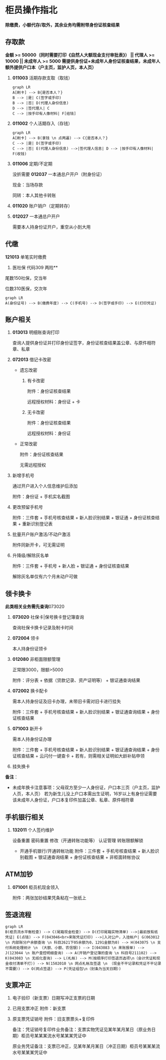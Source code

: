 # 柜员操作指北

**除缴费，小额代存/取外，其余业务均需附带身份证核查结果**

## 存取款

**金额 >= 50000（同时需要打印《自然人大额现金支付审批表》） || 代理人 >= 10000 || 未成年人 >= 5000 需提供身份证+未成年人身份证核查结果，未成年人额外提供户口本（户主页，监护人页，本人页）**

1. **011003** 活期存款支取（取钱）

   ``` mermaid
   graph LR
   A[刷卡] --> B{是否本人？}
   B --> |是| C(签字或手印)
   B --> |否| D(代理人身份信息)
   D --> |签代理人| C
   C --> |按手印有人像材料| F[给钱]
   ```

2. **011002** 个人活期存入（存钱）

   ``` mermaid
   graph LR
   A[刷卡] --> B(拿钱 \n 点两遍) --> C{是否本人？}
   C --> |是| D(签字或手印)
   C --> |否| E(代理人身份信息) -->|签代理人信息| D --> |按手印有人像材料| F(收钱)
   ```

   

3. **011006** 定期/不定期

   没折需要 **012037** 一本通总户开户（附身份证）

   现金：当场存款

   同转：本人其他卡转账

4. **011020** 账户销户（定期转存）

5. **012027** 一本通总户开户

   需要本人持身份证开户，重空从小到大用

##  代缴

**121013** 单笔实时缴费

1.  医社保 代码309 两险**

   尾数150社保，交当年

   位数310医保，交次年

   ``` mermaid
   graph LR
   A(身份证号) --> B(缴费年度) --> C(手机号) --> D(签字或手印) --> E(打印凭证)
   ```


## 账户相关

1. **013013** 明细账查询打印

   查询人提供身份证并打印身份证签字，身份证核查结果盖公章、与原件相符章、私章

2. **072013** 借记卡改密

   * 遗忘改密

     1. 有卡改密

        附件：身份证核查结果

        远程授权材料：身份证 + 卡

     2. 无卡改密

        附件：身份证核查结果

        远程授权材料：身份证

   * 正常改密

     附件：身份证核查结果

     无需远程授权

3. 新增手机号

   通过开户进入个人信息维护后添加

   附件：身份证 + 手机实名截图

4. 更改预留手机号

   附件：三件套 + 手机号核查结果 + 新人脸识别结果 + 银证通 + 身份证核查结果 + 重新识别登记表

5. 批量开户账户激活/不动户激活

   附件同新开卡，可无需证明

6. 升降级/解除灰名单

   附件：三件套 + 手机号 + 新人脸 + 银证通 + 身份证核查结果

   解除灰名单仅有六个月未动户可做

## 领卡换卡

**此类相关业务需先查询**073020

1. **073020** 社保卡|保号换卡登记簿查询

   查询社保卡换卡记录及制卡时间

2. **072004** 领卡

   本人持身份证领卡

3. **012080** 非柜面限额管理

   正常限3000，限额>5000

   附件：评分表 + 依据（贷款记录、资产证明等） + 银证通查询结果

4. **072002** 换卡配卡

   需本人持身份证及旧卡办理，未带旧卡需对旧卡进行挂失

   附件：三件套 + 手机号核查结果 + 新人脸识别结果 + 银证通查询结果 + 身份证核查结果

5. **071003** 新开卡

   需本人持身份证办理

   附件：三件套 + 手机号核查结果 + 新人脸识别结果 + 银证通查询结果 + 身份证核查结果 + 云闪付一键查卡 + 若有，则需相关证明如大龄补贴申领

6. 挂失换卡

**备注**： 

- 未成年换卡注意事项：父母双方至少一人身份证，户口本三页（户主页，监护人页，本人页） 若为新生儿没上户口本需出生证明，16岁以上有身份证需要该未成年人身份证，户口本复印件加盖公章、私章、原件相符章

## 手机银行相关

1. **132011** 个人签约维护

   设备重置 密码重置 修改（开通转账功能等） 认证管理 转账限额解锁
   
   - 开通手机银行/开通转帐功能 附件：三件套 + 手机号核查结果 + 新人脸识别截图 + 银证通查询结果 + 身份证核查结果 + 非柜面转帐协议

## ATM加钞

1. **071001** 柜员机现金领入

   附件：两张加钞结果凭条粘在一张纸上

## 签退流程

``` mermaid
graph LR
B(柜员流水平衡检查) --> C(尾箱现金检查) --> D(打印尾箱实物清单) -->|最前放有纸凭证| E(点钱) --> F(043046<br>来账凭证打印) -->|入对公户，入挂帐户| G(063012 \n 内部账分户余额查询 \n 科目2621下05余额为0，1291金额为0) --> H(043075 \n 支付系统处理统计 \n （大额、小额、农信银）) --> I(043083 \n 来账报单) --> J(123044 \n 账户查控明细查询) --> A(开销户登记簿的查询 \n 科目号211102) --> K(043083 \n 无纸化查询) --> L(札帐) --> M(按顺序打印签退页选项\n（会计凭证和现金收付清单不打）) --> N(1502010 \n 网点札帐及签退 \n （现金不平记录和凭证不平记录不需要）) --> O(网点签退) --> P(凭证组包\n（封条为当天日期）)
```

## 支票冲正

1. 电子验印（新支票）日期写冲正支票的日期

2. 已用支票冲正  附件：新支票

3. 原支票凭证销号  附件：旧支票票头+复印件

   备注：凭证销号复印件业务备注：支票实物凭证见某年某月某日（原业务日期）柜员号某某某流水号某某某凭证中

   ​	    原业务凭证备注：支票已冲正，见某年某月某日（冲正日期）柜员号某某某流水号某某某凭证中
